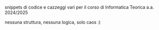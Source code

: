 snippets di codice e cazzeggi vari per il corso di Informatica Teorica a.a. 2024/2025

nessuna struttura, nessuna logica, solo caos :)
